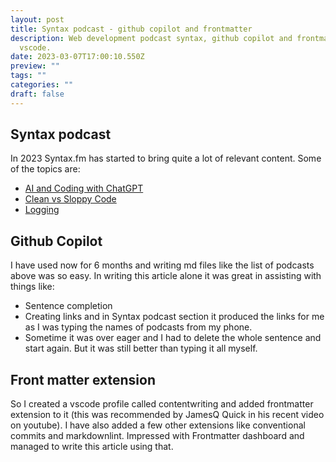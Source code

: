 ```yaml
---
layout: post
title: Syntax podcast - github copilot and frontmatter
description: Web development podcast syntax, github copilot and frontmatter extension for
  vscode.
date: 2023-03-07T17:00:10.550Z
preview: ""
tags: ""
categories: ""
draft: false
---
```


## Syntax podcast

In 2023 Syntax.fm has started to bring quite a lot of relevant content. Some of the topics are:

- [AI and Coding with ChatGPT](https://syntax.fm/show/582/ai-and-coding-with-chatgpt)
- [Clean vs Sloppy Code](https://syntax.fm/show/581/clean-vs-sloppy-code)
- [Logging](https://syntax.fm/show/578/logging)

## Github Copilot

I have used now for 6 months and writing md files like the list of podcasts above was so easy. In writing this article alone it was great in assisting with things like:

- Sentence completion
- Creating links and in Syntax podcast section it produced the links for me as I was typing the names of podcasts from my phone.
- Sometime it was over eager and I had to delete the whole sentence and start again. But it was still better than typing it all myself.

## Front matter extension

So I created a vscode profile called contentwriting and added frontmatter extension to it (this was recommended by JamesQ Quick in his recent video on youtube). I have also added a few other extensions like conventional commits and markdownlint. Impressed with Frontmatter dashboard and managed to write this article using that.
